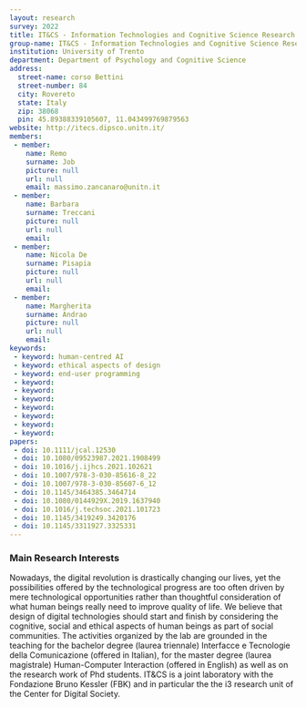 ```yaml
---
layout: research
survey: 2022 
title: IT&CS - Information Technologies and Cognitive Science Research Lab
group-name: IT&CS - Information Technologies and Cognitive Science Research Lab
institution: University of Trento
department: Department of Psychology and Cognitive Science
address: 
  street-name: corso Bettini
  street-number: 84
  city: Rovereto
  state: Italy
  zip: 38068
  pin: 45.89388339105607, 11.043499769879563
website: http://itecs.dipsco.unitn.it/
members: 
 - member: 
    name: Remo
    surname: Job
    picture: null
    url: null
    email: massimo.zancanaro@unitn.it
 - member: 
    name: Barbara
    surname: Treccani
    picture: null
    url: null
    email: 
 - member: 
    name: Nicola De
    surname: Pisapia
    picture: null
    url: null
    email: 
 - member: 
    name: Margherita
    surname: Andrao
    picture: null
    url: null
    email: 
keywords: 
 - keyword: human-centred AI
 - keyword: ethical aspects of design
 - keyword: end-user programming
 - keyword: 
 - keyword: 
 - keyword: 
 - keyword: 
 - keyword: 
 - keyword: 
 - keyword: 
papers: 
 - doi: 10.1111/jcal.12530
 - doi: 10.1080/09523987.2021.1908499
 - doi: 10.1016/j.ijhcs.2021.102621
 - doi: 10.1007/978-3-030-85616-8_22
 - doi: 10.1007/978-3-030-85607-6_12
 - doi: 10.1145/3464385.3464714
 - doi: 10.1080/0144929X.2019.1637940
 - doi: 10.1016/j.techsoc.2021.101723
 - doi: 10.1145/3419249.3420176
 - doi: 10.1145/3311927.3325331
---
```



### Main Research Interests
Nowadays, the digital revolution is drastically changing our lives, yet the possibilities offered by the technological progress are too often driven by mere technological opportunities rather than thoughtful consideration of what human beings really need to improve quality of life. We believe that design of digital technologies should start and finish by considering the cognitive, social and ethical aspects of human beings as part of social communities.
The activities organized by the lab are grounded in the teaching for the bachelor degree (laurea triennale) Interfacce e Tecnologie della Comunicazione (offered in Italian), for the master degree (laurea magistrale) Human-Computer Interaction (offered in English) as well as on the research work of Phd students.
IT&CS is a joint laboratory with the Fondazione Bruno Kessler (FBK) and in particular the the i3 research unit of the Center for Digital Society.